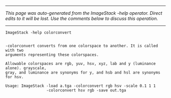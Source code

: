 
---

_This page was auto-generated from the ImageStack -help operator. Direct edits to it will be lost. Use the comments below to discuss this operation._

---

```
ImageStack -help colorconvert


-colorconvert converts from one colorspace to another. It is called with two
arguments representing these colorspaces.

Allowable colorspaces are rgb, yuv, hsv, xyz, lab and y (luminance alone). grayscale,
gray, and luminance are synonyms for y, and hsb and hsl are synonyms for hsv.

Usage: ImageStack -load a.tga -colorconvert rgb hsv -scale 0.1 1 1
                  -colorconvert hsv rgb -save out.tga

```